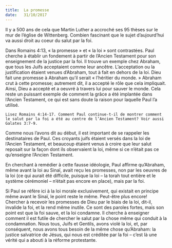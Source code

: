 ```yaml
---
title:  La promesse
date:   31/10/2017
---
```


Il y a 500 ans de cela que Martin Luther a accroché ses 95 thèses sur le mur de l’église de Wittenberg. Combien fascinant que le sujet d’aujourd’hui va aussi droit au coeur du salut par la foi.

Dans Romains 4:13, « la promesse » et « la loi » sont contrastées. Paul cherche à établir un fondement à partir de l’Ancien Testament pour son enseignement de la justice par la foi. Il trouve un exemple chez Abraham, que tous les Juifs acceptaient comme leur ancêtre. L’acceptation ou la justification étaient venues d’Abraham, tout à fait en dehors de la loi. Dieu fait une promesse à Abraham qu’il serait « l’héritier du monde. » Abraham crut à cette promesse; autrement dit, il a accepté le rôle que cela impliquait. Ainsi, Dieu a accepté et a oeuvré à travers lui pour sauver le monde. Cela reste un puissant exemple de comment la grâce a été implantée dans l’Ancien Testament, ce qui est sans doute la raison pour laquelle Paul l’a utilisé. 

`Lisez Romains 4:14-17. Comment Paul continue-t-il de montrer comment le salut par la foi a été au centre de l’Ancien Testament? Voir aussi Galates 3:7-9.`

Comme nous l’avons dit au début, il est important de se rappeler les destinataires de Paul. Ces croyants juifs étaient versés dans la loi de l’Ancien Testament, et beaucoup étaient venus à croire que leur salut reposait sur la façon dont ils observaient la loi, même si ce n’était pas ce qu’enseigne l’Ancien Testament. 

En cherchant à remédier à cette fausse idéologie, Paul affirme qu’Abraham, même avant la loi au Sinaï, avait reçu les promesses, non par les oeuvres de la loi (ce qui aurait été difficile, puisque la loi – la torah tout entière et le système cérémoniel – n’était pas encore en place), mais par la foi. 

Si Paul se réfère ici à la loi morale exclusivement, qui existait en principe même avant le Sinaï, le point reste le même. Peut-être plus encore! Chercher à recevoir les promesses de Dieu par le biais de la loi, dit-il, invalide la foi, et la rend même inutile. Ce sont des paroles fortes, mais son point est que la foi sauve, et la loi condamne. Il cherche à enseigner comment il est futile de chercher le salut par la chose même qui conduit à la condamnation. Nous tous, Juifs et Gentils, avons violé la loi, et, par conséquent, nous avons tous besoin de la même chose qu’Abraham: la justice salvatrice de Jésus, qui nous est créditée par la foi – c’est là une vérité qui a abouti à la réforme protestante. 